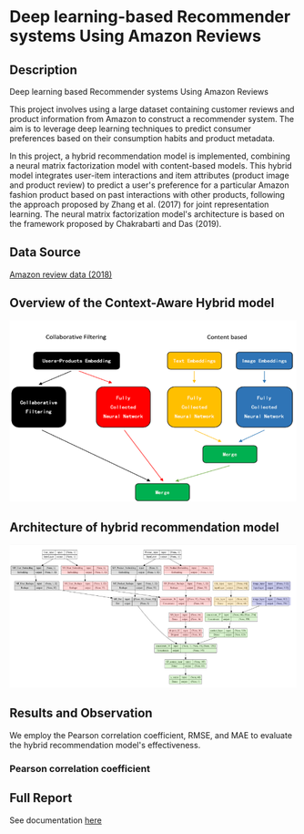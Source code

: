 # Deep learning-based Recommender systems Using Amazon Reviews

## Description

Deep learning based Recommender systems Using Amazon Reviews

This project involves using a large dataset containing customer reviews and product information from Amazon to construct a recommender system. The aim is to leverage deep learning techniques to predict consumer preferences based on their consumption habits and product metadata. 

In this project, a hybrid recommendation model is implemented, combining a neural matrix factorization model with content-based models. This hybrid model integrates user-item interactions and item attributes (product image and product review) to predict a user's preference for a particular Amazon fashion product based on past interactions with other products, following the approach proposed by Zhang et al. (2017) for joint representation learning. The neural matrix factorization model's architecture is based on the framework proposed by Chakrabarti and Das (2019). 

## Data Source

[Amazon review data (2018)](https://cseweb.ucsd.edu/~jmcauley/datasets/amazon_v2/)


## Overview of the Context-Aware Hybrid model

![image](./overview.png)

## Architecture of hybrid recommendation model

![image](./Architecture.png)

## Results and Observation

We employ the Pearson correlation coefficient, RMSE, and MAE to evaluate the hybrid recommendation model's effectiveness.

### Pearson correlation coefficient

## Full Report
See documentation [here](./Project_report.pdf)





